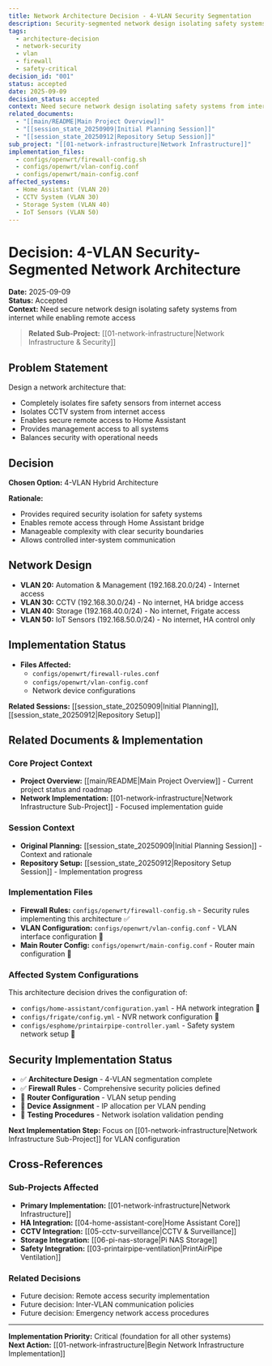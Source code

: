 ```yaml
---
title: Network Architecture Decision - 4-VLAN Security Segmentation
description: Security-segmented network design isolating safety systems from internet
tags:
  - architecture-decision
  - network-security
  - vlan
  - firewall
  - safety-critical
decision_id: "001"
status: accepted
date: 2025-09-09
decision_status: accepted
context: Need secure network design isolating safety systems from internet while enabling remote access
related_documents:
  - "[[main/README|Main Project Overview]]"
  - "[[session_state_20250909|Initial Planning Session]]"
  - "[[session_state_20250912|Repository Setup Session]]"
sub_project: "[[01-network-infrastructure|Network Infrastructure]]"
implementation_files:
  - configs/openwrt/firewall-config.sh
  - configs/openwrt/vlan-config.conf
  - configs/openwrt/main-config.conf
affected_systems:
  - Home Assistant (VLAN 20)
  - CCTV System (VLAN 30)
  - Storage System (VLAN 40)
  - IoT Sensors (VLAN 50)
---
```


# Decision: 4-VLAN Security-Segmented Network Architecture

**Date:** 2025-09-09  
**Status:** Accepted  
**Context:** Need secure network design isolating safety systems from internet while enabling remote access

> **Related Sub-Project:** [[01-network-infrastructure|Network Infrastructure & Security]]

## Problem Statement
Design a network architecture that:
- Completely isolates fire safety sensors from internet access
- Isolates CCTV system from internet access  
- Enables secure remote access to Home Assistant
- Provides management access to all systems
- Balances security with operational needs

## Decision
**Chosen Option:** 4-VLAN Hybrid Architecture

**Rationale:** 
- Provides required security isolation for safety systems
- Enables remote access through Home Assistant bridge
- Manageable complexity with clear security boundaries
- Allows controlled inter-system communication

## Network Design
- **VLAN 20:** Automation & Management (192.168.20.0/24) - Internet access
- **VLAN 30:** CCTV (192.168.30.0/24) - No internet, HA bridge access  
- **VLAN 40:** Storage (192.168.40.0/24) - No internet, Frigate access
- **VLAN 50:** IoT Sensors (192.168.50.0/24) - No internet, HA control only

## Implementation Status
- **Files Affected:** 
  - `configs/openwrt/firewall-rules.conf`
  - `configs/openwrt/vlan-config.conf` 
  - Network device configurations
  
**Related Sessions:** [[session_state_20250909|Initial Planning]], [[session_state_20250912|Repository Setup]]

## Related Documents & Implementation

### Core Project Context
- **Project Overview:** [[main/README|Main Project Overview]] - Current project status and roadmap
- **Network Implementation:** [[01-network-infrastructure|Network Infrastructure Sub-Project]] - Focused implementation guide

### Session Context
- **Original Planning:** [[session_state_20250909|Initial Planning Session]] - Context and rationale
- **Repository Setup:** [[session_state_20250912|Repository Setup Session]] - Implementation progress

### Implementation Files
- **Firewall Rules:** `configs/openwrt/firewall-config.sh` - Security rules implementing this architecture ✅
- **VLAN Configuration:** `configs/openwrt/vlan-config.conf` - VLAN interface configuration 🚧
- **Main Router Config:** `configs/openwrt/main-config.conf` - Router main configuration 🚧

### Affected System Configurations
This architecture decision drives the configuration of:
- `configs/home-assistant/configuration.yaml` - HA network integration 🚧
- `configs/frigate/config.yml` - NVR network configuration 🚧
- `configs/esphome/printairpipe-controller.yaml` - Safety system network setup 🚧

## Security Implementation Status
- ✅ **Architecture Design** - 4-VLAN segmentation complete
- ✅ **Firewall Rules** - Comprehensive security policies defined
- 🚧 **Router Configuration** - VLAN setup pending
- 🚧 **Device Assignment** - IP allocation per VLAN pending
- 🚧 **Testing Procedures** - Network isolation validation pending

**Next Implementation Step:** Focus on [[01-network-infrastructure|Network Infrastructure Sub-Project]] for VLAN configuration

## Cross-References

### Sub-Projects Affected
- **Primary Implementation:** [[01-network-infrastructure|Network Infrastructure]]
- **HA Integration:** [[04-home-assistant-core|Home Assistant Core]]
- **CCTV Integration:** [[05-cctv-surveillance|CCTV & Surveillance]]
- **Storage Integration:** [[06-pi-nas-storage|Pi NAS Storage]]
- **Safety Integration:** [[03-printairpipe-ventilation|PrintAirPipe Ventilation]]

### Related Decisions
- Future decision: Remote access security implementation
- Future decision: Inter-VLAN communication policies
- Future decision: Emergency network access procedures

---
**Implementation Priority:** Critical (foundation for all other systems)  
**Next Action:** [[01-network-infrastructure|Begin Network Infrastructure Implementation]]